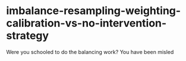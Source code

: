 # imbalance-resampling-weighting-calibration-vs-no-intervention-strategy
Were you schooled to do the balancing work? You have been misled
